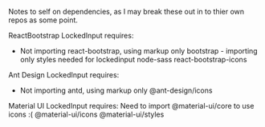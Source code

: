 Notes to self on dependencies, as I may break these out in to thier own repos as some point.

ReactBootstrap LockedInput requires:

- Not importing react-bootstrap, using markup only
  bootstrap - importing only styles needed for lockedinput
  node-sass
  react-bootstrap-icons

Ant Design LockedInput requires:

- Not importing antd, using markup only
  @ant-design/icons

Material UI LockedInput requires:
Need to import @material-ui/core to use icons :(
@material-ui/icons
@material-ui/styles
